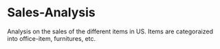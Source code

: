# Sales-Analysis
Analysis on the sales of the different items in US.
Items are categoraized into office-item, furnitures, etc.
